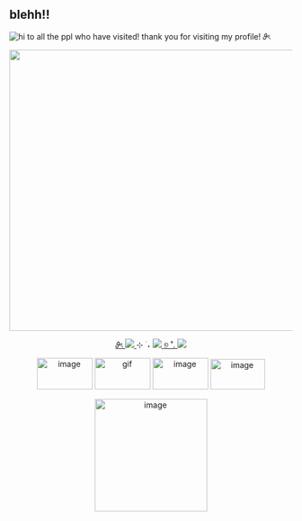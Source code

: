 ## blehh!!  
![hi to all the ppl who have visited!](https://komarev.com/ghpvc/?username=deerlyyy&color=green) thank you for visiting my profile! 𝜗ৎ 
<p align="center">
<img width="1500" height="500" alt="image" src="https://github.com/user-attachments/assets/1d71bce3-ee4a-4215-8a8a-4276e35f4812" />



<p align="center">
  <a href="https://deersareawesome.carrd.co/">
    𝜗ৎ <img src="https://img.shields.io/static/v1?label=abt&message=me&color=A0522D&labelColor=ffffff&style=flat&logoColor=white&logoWidth=0" />
  </a> ⊹ ࣪ ˖
  <a href="https://mydeeryv.atabook.org/"> 
    <img src="https://img.shields.io/static/v1?label=ata&message=book&color=0000FF&labelColor=ffffff&style=flat&logoColor=white&logoWidth=0" />
  </a>
  <a href="https://en.pronouns.page/@mydeeryv_"> ୭ ˚. 
    <img src="https://img.shields.io/static/v1?label=pronouns&message=page&color=FF69B4&labelColor=ffffff&style=flat&logoColor=white&logoWidth=0" />
  </a>
</p>

<p align="center">
  <img width="99" height="56" alt="image" src="https://github.com/user-attachments/assets/6fd42a3b-b9bb-4a16-9f85-e5c65f5ace4c" /> <img width="99" height="56" alt="gif" src="https://64.media.tumblr.com/f9fb5837102d805eb51b73e7b8568a91/c0bd66d17964d11b-a6/s100x200/9ce254aa05dab3bf9ac4fdcffb94216a52422fb4.gifv" /> <img width="99" height="56" alt="image" src="https://github.com/user-attachments/assets/e137aa4c-da26-4961-9b35-d52975f028cf" /> <img width="97" height="54" alt="image" src="https://github.com/user-attachments/assets/55ae8f3b-4cbe-4572-aea8-f197fe4dc563" />
   <p align="center">
  <img width="200" height="200" alt="image" src="https://64.media.tumblr.com/36a33a62638401effd0082760deebb7e/d4fe05dcb2568392-db/s400x600/fcfd5029e4d09a88d4cd1dc5b82cfad284637eb7.gifv" />




 
 
 






 











